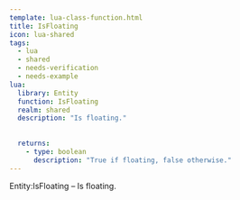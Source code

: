 ```yaml
---
template: lua-class-function.html
title: IsFloating
icon: lua-shared
tags:
  - lua
  - shared
  - needs-verification
  - needs-example
lua:
  library: Entity
  function: IsFloating
  realm: shared
  description: "Is floating."
  
  
  returns:
    - type: boolean
      description: "True if floating, false otherwise."
---
```


<div class="lua__search__keywords">
Entity:IsFloating &#x2013; Is floating.
</div>
